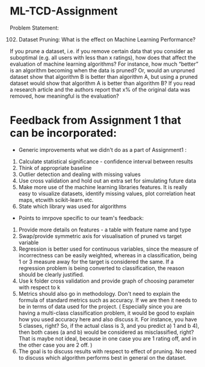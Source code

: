 # ML-TCD-Assignment

Problem Statement:

102. Dataset Pruning: What is the effect on Machine Learning Performance?

If you prune a dataset, i.e. if you remove certain data that you consider as suboptimal (e.g. all users with less than x ratings), how does that affect the evaluation of machine learning algorithms? For instance, how much “better” is an algorithm becoming when the data is pruned? Or, would an unpruned dataset show that algorithm B is better than algorithm A, but using a pruned dataset would show that algorithm A is better than algorithm B? If you read a research article and the authors report that x% of the original data was removed, how meaningful is the evaluation?

# Feedback from Assignment 1 that can be incorporated:

* Generic improvements what we didn't do as a part of Assignment1 :
1) Calculate statistical significance - confidence interval between results
2) Think of appropriate baseline
3) Outlier detection and dealing with missing values
4) Use cross validation and hold out an extra set for simulating future data
5) Make  more  use  of  the  machine  learning  libraries  features.  It  is  really  easy  to  visualize  datasets,  identify  missing  values,  plot  correlation  heat  maps,  etcwith  scikit-learn  etc.
6) State which library was used for algorithms

* Points to imrpove specific to our team's feedback:
1) Provide more details on features - a table with feature name and type
2) Swap/provide symmetric axis for visualisation of pruned vs target variable
3) Regression is better used for continuous variables, since the measure of incorrectness can be easily weighted, whereas in a     classification, being 1 or 3 measure away for the target is considered the same.
If a regression problem is being converted to classification, the reason should be clearly justified.
4) Use k folder cross validation and provide graph of choosing parameter with respect to k
5) Metrics should also go in methodology. Don't need to explain the formula of standard metrics such as accuracy. If we are then it needs to be in terms of data used for the project. ( Especially  since  you  are  having  a  multi-class  classification  problem,  it  would  be  good  to  explain  how  you  used  accuracy  here  and  also  discuss  it.  For  instance,  you  have  5  classes,  right?  So,  if  the  actual  class  is  3,  and  you  predict  a)  1  and  b  4),  then  both  cases  (a  and  b)  would  be  considered  as  misclassified,  right?  That  is  maybe  not  ideal,  because  in  one  case  you  are  1  rating  off,  and  in  the  other  case  you  are  2  off. )
6) The goal is to discuss results with respect to effect of pruning. No need to discuss which algorithm performs best in general on the dataset.
